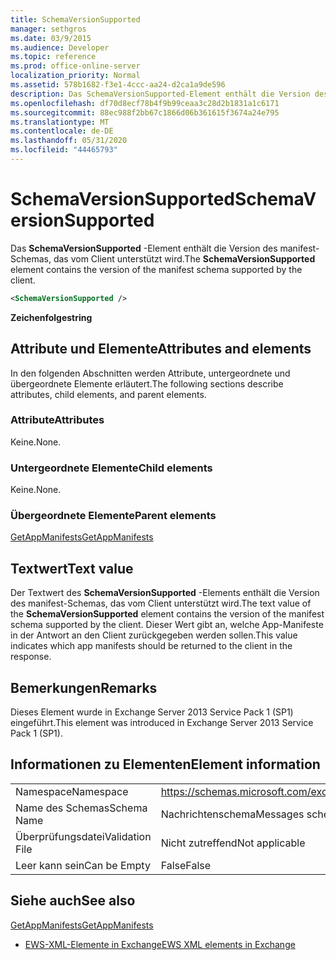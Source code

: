 ```yaml
---
title: SchemaVersionSupported
manager: sethgros
ms.date: 03/9/2015
ms.audience: Developer
ms.topic: reference
ms.prod: office-online-server
localization_priority: Normal
ms.assetid: 578b1682-f3e1-4ccc-aa24-d2ca1a9de596
description: Das SchemaVersionSupported-Element enthält die Version des manifest-Schemas, das vom Client unterstützt wird.
ms.openlocfilehash: df70d8ecf78b4f9b99ceaa3c28d2b1831a1c6171
ms.sourcegitcommit: 88ec988f2bb67c1866d06b361615f3674a24e795
ms.translationtype: MT
ms.contentlocale: de-DE
ms.lasthandoff: 05/31/2020
ms.locfileid: "44465793"
---
```

# <a name="schemaversionsupported"></a><span data-ttu-id="305a6-103">SchemaVersionSupported</span><span class="sxs-lookup"><span data-stu-id="305a6-103">SchemaVersionSupported</span></span>

<span data-ttu-id="305a6-104">Das **SchemaVersionSupported** -Element enthält die Version des manifest-Schemas, das vom Client unterstützt wird.</span><span class="sxs-lookup"><span data-stu-id="305a6-104">The **SchemaVersionSupported** element contains the version of the manifest schema supported by the client.</span></span> 
  
```XML
<SchemaVersionSupported />
```

 <span data-ttu-id="305a6-105">**Zeichenfolge**</span><span class="sxs-lookup"><span data-stu-id="305a6-105">**string**</span></span>
## <a name="attributes-and-elements"></a><span data-ttu-id="305a6-106">Attribute und Elemente</span><span class="sxs-lookup"><span data-stu-id="305a6-106">Attributes and elements</span></span>

<span data-ttu-id="305a6-107">In den folgenden Abschnitten werden Attribute, untergeordnete und übergeordnete Elemente erläutert.</span><span class="sxs-lookup"><span data-stu-id="305a6-107">The following sections describe attributes, child elements, and parent elements.</span></span>
  
### <a name="attributes"></a><span data-ttu-id="305a6-108">Attribute</span><span class="sxs-lookup"><span data-stu-id="305a6-108">Attributes</span></span>

<span data-ttu-id="305a6-109">Keine.</span><span class="sxs-lookup"><span data-stu-id="305a6-109">None.</span></span>
  
### <a name="child-elements"></a><span data-ttu-id="305a6-110">Untergeordnete Elemente</span><span class="sxs-lookup"><span data-stu-id="305a6-110">Child elements</span></span>

<span data-ttu-id="305a6-111">Keine.</span><span class="sxs-lookup"><span data-stu-id="305a6-111">None.</span></span>
  
### <a name="parent-elements"></a><span data-ttu-id="305a6-112">Übergeordnete Elemente</span><span class="sxs-lookup"><span data-stu-id="305a6-112">Parent elements</span></span>

[<span data-ttu-id="305a6-113">GetAppManifests</span><span class="sxs-lookup"><span data-stu-id="305a6-113">GetAppManifests</span></span>](getappmanifests.md)
  
## <a name="text-value"></a><span data-ttu-id="305a6-114">Textwert</span><span class="sxs-lookup"><span data-stu-id="305a6-114">Text value</span></span>

<span data-ttu-id="305a6-115">Der Textwert des **SchemaVersionSupported** -Elements enthält die Version des manifest-Schemas, das vom Client unterstützt wird.</span><span class="sxs-lookup"><span data-stu-id="305a6-115">The text value of the **SchemaVersionSupported** element contains the version of the manifest schema supported by the client.</span></span> <span data-ttu-id="305a6-116">Dieser Wert gibt an, welche App-Manifeste in der Antwort an den Client zurückgegeben werden sollen.</span><span class="sxs-lookup"><span data-stu-id="305a6-116">This value indicates which app manifests should be returned to the client in the response.</span></span> 
  
## <a name="remarks"></a><span data-ttu-id="305a6-117">Bemerkungen</span><span class="sxs-lookup"><span data-stu-id="305a6-117">Remarks</span></span>

<span data-ttu-id="305a6-118">Dieses Element wurde in Exchange Server 2013 Service Pack 1 (SP1) eingeführt.</span><span class="sxs-lookup"><span data-stu-id="305a6-118">This element was introduced in Exchange Server 2013 Service Pack 1 (SP1).</span></span>
  
## <a name="element-information"></a><span data-ttu-id="305a6-119">Informationen zu Elementen</span><span class="sxs-lookup"><span data-stu-id="305a6-119">Element information</span></span>

|||
|:-----|:-----|
|<span data-ttu-id="305a6-120">Namespace</span><span class="sxs-lookup"><span data-stu-id="305a6-120">Namespace</span></span>  <br/> | https://schemas.microsoft.com/exchange/services/2006/messages  <br/> |
|<span data-ttu-id="305a6-121">Name des Schemas</span><span class="sxs-lookup"><span data-stu-id="305a6-121">Schema Name</span></span>  <br/> |<span data-ttu-id="305a6-122">Nachrichtenschema</span><span class="sxs-lookup"><span data-stu-id="305a6-122">Messages schema</span></span>  <br/> |
|<span data-ttu-id="305a6-123">Überprüfungsdatei</span><span class="sxs-lookup"><span data-stu-id="305a6-123">Validation File</span></span>  <br/> |<span data-ttu-id="305a6-124">Nicht zutreffend</span><span class="sxs-lookup"><span data-stu-id="305a6-124">Not applicable</span></span>  <br/> |
|<span data-ttu-id="305a6-125">Leer kann sein</span><span class="sxs-lookup"><span data-stu-id="305a6-125">Can be Empty</span></span>  <br/> |<span data-ttu-id="305a6-126">False</span><span class="sxs-lookup"><span data-stu-id="305a6-126">False</span></span>  <br/> |
   
## <a name="see-also"></a><span data-ttu-id="305a6-127">Siehe auch</span><span class="sxs-lookup"><span data-stu-id="305a6-127">See also</span></span>



[<span data-ttu-id="305a6-128">GetAppManifests</span><span class="sxs-lookup"><span data-stu-id="305a6-128">GetAppManifests</span></span>](getappmanifests.md)


- [<span data-ttu-id="305a6-129">EWS-XML-Elemente in Exchange</span><span class="sxs-lookup"><span data-stu-id="305a6-129">EWS XML elements in Exchange</span></span>](ews-xml-elements-in-exchange.md)

